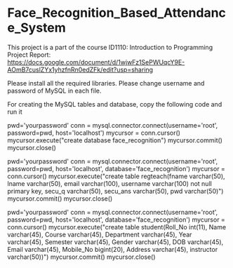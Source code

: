 # Face_Recognition_Based_Attendance_System
This project is a part of the course ID1110: Introduction to Programming
Project Report: https://docs.google.com/document/d/1wjwFz1SePWUqcY9E-AOmB7cuslZYx1yhzfnRn0edZFk/edit?usp=sharing

Please install all the required libraries.
Please change username and password of MySQL in each file.

For creating the MySQL tables and database, copy the following code and run it

pwd='yourpassword'
conn = mysql.connector.connect(username='root', password=pwd, host='localhost')
mycursor = conn.cursor()
mycursor.execute("create database face_recognition")
mycursor.commit()
mycursor.close()

pwd='yourpassword'
conn = mysql.connector.connect(username='root', password=pwd, host='localhost', database='face_recognition')
mycursor = conn.cursor()
mycursor.execute("create table regteach(fname varchar(50), lname varchar(50), email varchar(100), username varchar(100) not null primary key, secu_q varchar(50), secu_ans varchar(50), pwd varchar(50)")
mycursor.commit()
mycursor.close()

pwd='yourpassword'
conn = mysql.connector.connect(username='root', password=pwd, host='localhost', database='face_recognition')
mycursor = conn.cursor()
mycursor.execute("create table student(Roll_No int(11), Name varchar(45), Course varchar(45), Department varchar(45), Year varchar(45), Semester varchar(45), Gender varchar(45), DOB varchar(45), Email varchar(45), Mobile_No bigint(20), Address varchar(45), instructor varchar(50))")
mycursor.commit()
mycursor.close()
